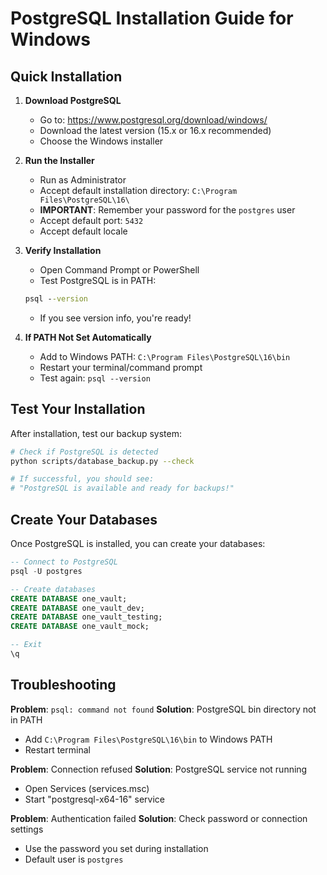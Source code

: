# PostgreSQL Installation Guide for Windows

## Quick Installation

1. **Download PostgreSQL**
   - Go to: https://www.postgresql.org/download/windows/
   - Download the latest version (15.x or 16.x recommended)
   - Choose the Windows installer

2. **Run the Installer**
   - Run as Administrator
   - Accept default installation directory: `C:\Program Files\PostgreSQL\16\`
   - **IMPORTANT**: Remember your password for the `postgres` user
   - Accept default port: `5432`
   - Accept default locale

3. **Verify Installation**
   - Open Command Prompt or PowerShell
   - Test PostgreSQL is in PATH:
   ```cmd
   psql --version
   ```
   - If you see version info, you're ready!

4. **If PATH Not Set Automatically**
   - Add to Windows PATH: `C:\Program Files\PostgreSQL\16\bin`
   - Restart your terminal/command prompt
   - Test again: `psql --version`

## Test Your Installation

After installation, test our backup system:

```bash
# Check if PostgreSQL is detected
python scripts/database_backup.py --check

# If successful, you should see:
# "PostgreSQL is available and ready for backups!"
```

## Create Your Databases

Once PostgreSQL is installed, you can create your databases:

```sql
-- Connect to PostgreSQL
psql -U postgres

-- Create databases
CREATE DATABASE one_vault;
CREATE DATABASE one_vault_dev;
CREATE DATABASE one_vault_testing;
CREATE DATABASE one_vault_mock;

-- Exit
\q
```

## Troubleshooting

**Problem**: `psql: command not found`
**Solution**: PostgreSQL bin directory not in PATH
- Add `C:\Program Files\PostgreSQL\16\bin` to Windows PATH
- Restart terminal

**Problem**: Connection refused
**Solution**: PostgreSQL service not running
- Open Services (services.msc)
- Start "postgresql-x64-16" service

**Problem**: Authentication failed
**Solution**: Check password or connection settings
- Use the password you set during installation
- Default user is `postgres` 